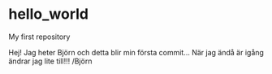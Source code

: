 # hello_world
My first repository

Hej! Jag heter Björn och detta blir min första commit...
När jag ändå är igång ändrar jag lite till!!!
/Björn
